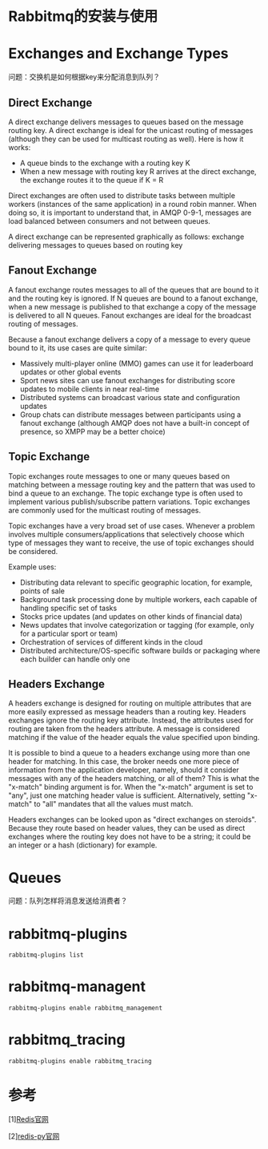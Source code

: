 # **Rabbitmq的安装与使用**

# Exchanges and Exchange Types

问题：交换机是如何根据key来分配消息到队列？

## Direct Exchange

 A direct exchange delivers messages to queues based on the message routing key. A direct exchange is ideal for the unicast routing of messages (although they can be used for multicast routing as well). Here is how it works:

* A queue binds to the exchange with a routing key K
* When a new message with routing key R arrives at the direct exchange, the exchange routes it to the queue if K = R

Direct exchanges are often used to distribute tasks between multiple workers (instances of the same application) in a round robin manner. When doing so, it is important to understand that, in AMQP 0-9-1, messages are load balanced between consumers and not between queues.

A direct exchange can be represented graphically as follows: exchange delivering messages to queues based on routing key 

## Fanout Exchange

 A fanout exchange routes messages to all of the queues that are bound to it and the routing key is ignored. If N queues are bound to a fanout exchange, when a new message is published to that exchange a copy of the message is delivered to all N queues. Fanout exchanges are ideal for the broadcast routing of messages.

Because a fanout exchange delivers a copy of a message to every queue bound to it, its use cases are quite similar:

* Massively multi-player online (MMO) games can use it for leaderboard updates or other global events
* Sport news sites can use fanout exchanges for distributing score updates to mobile clients in near real-time
* Distributed systems can broadcast various state and configuration updates
* Group chats can distribute messages between participants using a fanout exchange (although AMQP does not have a built-in concept of presence, so XMPP may be a better choice)

## Topic Exchange

 Topic exchanges route messages to one or many queues based on matching between a message routing key and the pattern that was used to bind a queue to an exchange. The topic exchange type is often used to implement various publish/subscribe pattern variations. Topic exchanges are commonly used for the multicast routing of messages.

Topic exchanges have a very broad set of use cases. Whenever a problem involves multiple consumers/applications that selectively choose which type of messages they want to receive, the use of topic exchanges should be considered.

Example uses:

* Distributing data relevant to specific geographic location, for example, points of sale
* Background task processing done by multiple workers, each capable of handling specific set of tasks
* Stocks price updates (and updates on other kinds of financial data)
* News updates that involve categorization or tagging (for example, only for a particular sport or team)
* Orchestration of services of different kinds in the cloud
* Distributed architecture/OS-specific software builds or packaging where each builder can handle only one

## Headers Exchange

 A headers exchange is designed for routing on multiple attributes that are more easily expressed as message headers than a routing key. Headers exchanges ignore the routing key attribute. Instead, the attributes used for routing are taken from the headers attribute. A message is considered matching if the value of the header equals the value specified upon binding.

It is possible to bind a queue to a headers exchange using more than one header for matching. In this case, the broker needs one more piece of information from the application developer, namely, should it consider messages with any of the headers matching, or all of them? This is what the "x-match" binding argument is for. When the "x-match" argument is set to "any", just one matching header value is sufficient. Alternatively, setting "x-match" to "all" mandates that all the values must match.

Headers exchanges can be looked upon as "direct exchanges on steroids". Because they route based on header values, they can be used as direct exchanges where the routing key does not have to be a string; it could be an integer or a hash (dictionary) for example. 

# Queues

问题：队列怎样将消息发送给消费者？

# rabbitmq-plugins
    rabbitmq-plugins list

# rabbitmq-managent
    rabbitmq-plugins enable rabbitmq_management
    
# rabbitmq_tracing
    rabbitmq-plugins enable rabbitmq_tracing

# 参考
[1][Redis官网](http://redis.io/)

[2][redis-py官网](http://redis-py.readthedocs.io/en/latest/index.html)

